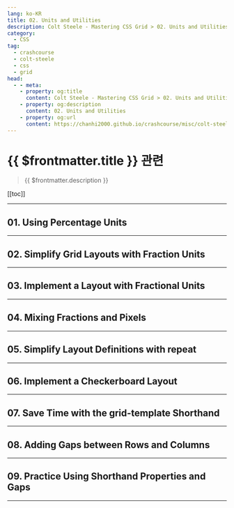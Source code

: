 ```yaml
---
lang: ko-KR
title: 02. Units and Utilities
description: Colt Steele - Mastering CSS Grid > 02. Units and Utilities
category:
  - CSS
tag: 
  - crashcourse
  - colt-steele
  - css
  - grid
head:
  - - meta:
    - property: og:title
      content: Colt Steele - Mastering CSS Grid > 02. Units and Utilities
    - property: og:description
      content: 02. Units and Utilities
    - property: og:url
      content: https://chanhi2000.github.io/crashcourse/misc/colt-steele-mastering-css-grid/02-units-and-utilities.html
---
```


# {{ $frontmatter.title }} 관련

> {{ $frontmatter.description }}

[[toc]]

---

## 01. Using Percentage Units

---

## 02. Simplify Grid Layouts with Fraction Units

---

## 03. Implement a Layout with Fractional Units

---

## 04. Mixing Fractions and Pixels

---

## 05. Simplify Layout Definitions with repeat

---

## 06. Implement a Checkerboard Layout

---

## 07. Save Time with the grid-template Shorthand

---

## 08. Adding Gaps between Rows and Columns

---

## 09. Practice Using Shorthand Properties and Gaps

---


<TagLinks />